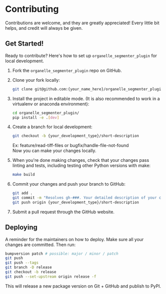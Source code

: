# Contributing

Contributions are welcome, and they are greatly appreciated! Every little bit
helps, and credit will always be given.

## Get Started!

Ready to contribute? Here's how to set up `organelle_segmenter_plugin` for local development.

1. Fork the `organelle_segmenter_plugin` repo on GitHub.

2. Clone your fork locally:

    ```bash
    git clone git@github.com:{your_name_here}/organelle_segmenter_plugin.git
    ```

3. Install the project in editable mode. (It is also recommended to work in a virtualenv or anaconda environment):

    ```bash
    cd organelle_segmenter_plugin/
    pip install -e .[dev]
    ```

4. Create a branch for local development:

    ```bash
    git checkout -b {your_development_type}/short-description
    ```

    Ex: feature/read-tiff-files or bugfix/handle-file-not-found<br>
    Now you can make your changes locally.

5. When you're done making changes, check that your changes pass linting and
   tests, including testing other Python versions with make:

    ```bash
    make build
    ```

6. Commit your changes and push your branch to GitHub:

    ```bash
    git add .
    git commit -m "Resolves gh-###. Your detailed description of your changes."
    git push origin {your_development_type}/short-description
    ```

7. Submit a pull request through the GitHub website.

## Deploying

A reminder for the maintainers on how to deploy.
Make sure all your changes are committed.
Then run:

```bash
bumpversion patch # possible: major / minor / patch
git push
git push --tags
git branch -D release
git checkout -b release
git push --set-upstream origin release -f
```

This will release a new package version on Git + GitHub and publish to PyPI.
